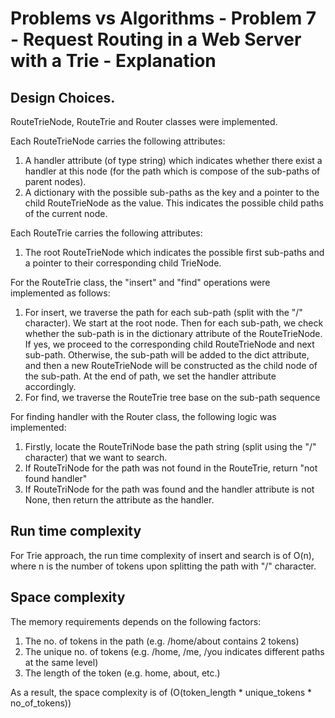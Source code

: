# Problems vs Algorithms - Problem 7 - Request Routing in a Web Server with a Trie - Explanation

## Design Choices.
RouteTrieNode, RouteTrie and Router classes were implemented.

Each RouteTrieNode carries the following attributes:
1. A handler attribute (of type string) which indicates whether there exist a handler at this node (for the path which is compose of the sub-paths of parent nodes).
1. A dictionary with the possible sub-paths as the key and a pointer to the child RouteTrieNode as the value. This indicates the possible child paths of the current node.

Each RouteTrie carries the following attributes:
1. The root RouteTrieNode which indicates the possible first sub-paths and a pointer to their corresponding child TrieNode.

For the RouteTrie class, the "insert" and "find" operations were implemented as follows:
1. For insert, we traverse the path for each sub-path (split with the "/" character). We start at the root node. Then for each sub-path, we check whether the sub-path is in the dictionary attribute of the RouteTrieNode. If yes, we proceed to the corresponding child RouteTrieNode and next sub-path. Otherwise, the sub-path will be added to the dict attribute, and then a new RouteTrieNode will be constructed as the child node of the sub-path. At the end of path, we set the handler attribute accordingly.
1. For find, we traverse the RouteTrie tree base on the sub-path sequence

For finding handler with the Router class, the following logic was implemented:
1. Firstly, locate the RouteTriNode base the path string (split using the "/" character) that we want to search.
1. If RouteTriNode for the path was not found in the RouteTrie, return "not found handler"
1. If RouteTriNode for the path was found and the handler attribute is not None, then return the attribute as the handler.

## Run time complexity
For Trie approach, the run time complexity of insert and search is of O(n), where n is the number of tokens upon splitting the path with "/" character.

## Space complexity
The memory requirements depends on the following factors:
1. The no. of tokens in the path (e.g. /home/about contains 2 tokens)
1. The unique no. of tokens (e.g. /home, /me, /you indicates different paths at the same level)
1. The length of the token (e.g. home, about, etc.)

As a result, the space complexity is of (O(token_length * unique_tokens * no_of_tokens))
